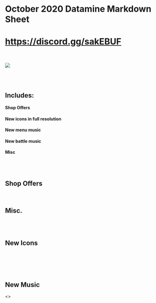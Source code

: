 # October 2020 Datamine Markdown Sheet
# <https://discord.gg/sakEBUF>
<br></br>
![](https://cdn.discordapp.com/attachments/604407820145786889/767812558643134554/datamine_header.png)

<br></br>

## Includes:
[\\]: <> (#### New secret mechanic)
#### Shop Offers
[\\]: <> (#### Datamined brawler)
#### New icons in full resolution
#### New menu music
#### New battle music
#### Misc

<br></br>

## Shop Offers
![]()
![]()
![]()
![]()
![]()
![]()
## Misc.


<br></br>
## New Icons
![]()
![]()

<br></br>
## New Music
<>
